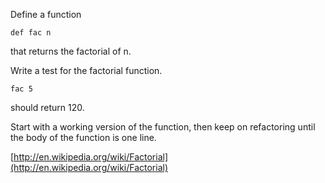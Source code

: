 Define a function

    def fac n
    
that returns the factorial of n.

Write a test for the factorial function.

    fac 5
    
should return 120.

Start with a working version of the function, then keep on refactoring until the body of the function is one line.


[http://en.wikipedia.org/wiki/Factorial](http://en.wikipedia.org/wiki/Factorial)